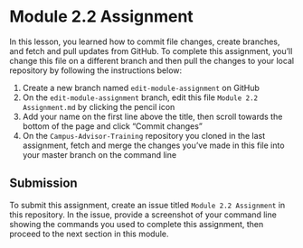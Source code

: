 # Module 2.2 Assignment

In this lesson, you learned how to commit file changes, create branches, and fetch and pull updates from GitHub. To complete this assignment, you’ll change this file on a different branch and then pull the changes to your local repository by following the instructions below:

1. Create a new branch named `edit-module-assignment` on GitHub
2. On the `edit-module-assignment` branch, edit this file `Module 2.2 Assignment.md` by clicking the pencil icon
3. Add your name on the first line above the title, then scroll towards the bottom of the page and click “Commit changes”
4. On the `Campus-Advisor-Training` repository you cloned in the last assignment, fetch and merge the changes you’ve made in this file into your master branch on the command line


## Submission
To submit this assignment, create an issue titled `Module 2.2 Assignment` in this repository. In the issue, provide a screenshot of your command line showing the commands you used to complete this assignment, then proceed to the next section in this module.


